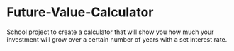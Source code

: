 # Future-Value-Calculator
School project to create a calculator that will show you how much your investment will grow over a certain number of years with a set interest rate.
